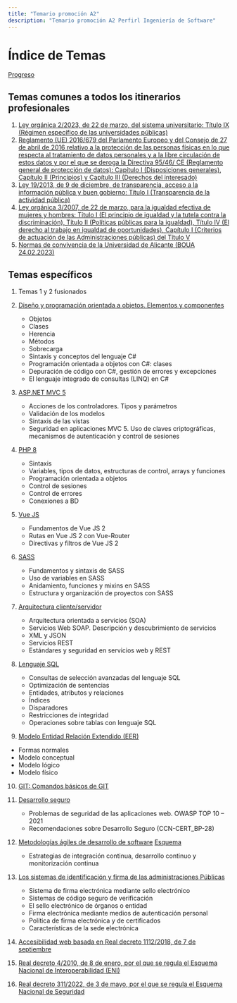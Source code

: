 ```yaml
---
title: "Temario promoción A2"
description: "Temario promoción A2 Perfirl Ingeniería de Software"
---
```

# Índice de Temas

[Progreso](about.html)

## Temas comunes a todos los itinerarios profesionales

1. [Ley orgánica 2/2023, de 22 de marzo, del sistema universitario: Título IX (Régimen específico de las universidades públicas)](tc1.html)
2. [Reglamento (UE) 2016/679 del Parlamento Europeo y del Consejo de 27 de abril de 2016 relativo a la protección de las personas físicas en lo que respecta al tratamiento de datos personales y a la libre circulación de estos datos y por el que se deroga la Directiva 95/46/ CE (Reglamento general de protección de datos): Capítulo I (Disposiciones generales), Capítulo II (Principios) y Capítulo III (Derechos del interesado)](tc2.html)
3. [Ley 19/2013, de 9 de diciembre, de transparencia, acceso a la información pública y buen gobierno: Título I (Transparencia de la actividad pública)](tc3.html)
4. [Ley orgánica 3/2007, de 22 de marzo, para la igualdad efectiva de mujeres y hombres: Título I (El principio de igualdad y la tutela contra la discriminación), Título II (Políticas públicas para la igualdad), Título IV (El derecho al trabajo en igualdad de oportunidades), Capítulo I (Criterios de actuación de las Administraciones públicas) del Título V](tc4.html)
5. [Normas de convivencia de la Universidad de Alicante (BOUA 24.02.2023)](tc5.html)

## Temas específicos

1. Temas 1 y 2 fusionados
2. [Diseño y programación orientada a objetos. Elementos y componentes](t1y2.html)
   - Objetos
   - Clases
   - Herencia
   - Métodos
   - Sobrecarga
   - Sintaxis y conceptos del lenguaje C#
   - Programación orientada a objetos con C#: clases
   - Depuración de código con C#, gestión de errores y excepciones
   - El lenguaje integrado de consultas (LINQ) en C#

3. [ASP.NET MVC 5](t3.html)
   - Acciones de los controladores. Tipos y parámetros
   - Validación de los modelos
   - Sintaxis de las vistas
   - Seguridad en aplicaciones MVC 5. Uso de claves criptográficas, mecanismos de autenticación y control de sesiones

4. [PHP 8](t4.html)
   - Sintaxis
   - Variables, tipos de datos, estructuras de control, arrays y funciones
   - Programación orientada a objetos
   - Control de sesiones
   - Control de errores
   - Conexiones a BD
  
5. [Vue JS](t5.html)
   - Fundamentos de Vue JS 2
   - Rutas en Vue JS 2 con Vue-Router
   - Directivas y filtros de Vue JS 2

6. [SASS](t6.html)
   - Fundamentos y sintaxis de SASS
   - Uso de variables en SASS
   - Anidamiento, funciones y mixins en SASS
   - Estructura y organización de proyectos con SASS

7. [Arquitectura cliente/servidor](t7.html)
   - Arquitectura orientada a servicios (SOA)
   - Servicios Web SOAP. Descripción y descubrimiento de servicios
   - XML y JSON
   - Servicios REST
   - Estándares y seguridad en servicios web y REST

8. [Lenguaje SQL](t8.html)
   - Consultas de selección avanzadas del lenguaje SQL
   - Optimización de sentencias
   - Entidades, atributos y relaciones
   - Índices
   - Disparadores
   - Restricciones de integridad
   - Operaciones sobre tablas con lenguaje SQL

9.  [Modelo Entidad Relación Extendido (EER)](t9.html)
   - Formas normales
   - Modelo conceptual
   - Modelo lógico
   - Modelo físico

10. [GIT: Comandos básicos de GIT](t10.html)

11. [Desarrollo seguro](t11.html)
    - Problemas de seguridad de las aplicaciones web. OWASP TOP 10 – 2021
    - Recomendaciones sobre Desarrollo Seguro (CCN-CERT_BP-28)

12. [Metodologías ágiles de desarrollo de software](t12.html) [Esquema](t12s.html)
    - Estrategias de integración continua, desarrollo continuo y monitorización continua

13. [Los sistemas de identificación y firma de las administraciones Públicas](t13.html)
    - Sistema de firma electrónica mediante sello electrónico
    - Sistemas de código seguro de verificación
    - El sello electrónico de órganos o entidad
    - Firma electrónica mediante medios de autenticación personal
    - Política de firma electrónica y de certificados
    - Características de la sede electrónica

14. [Accesibilidad web basada en Real decreto 1112/2018, de 7 de septiembre](t14.html)

15. [Real decreto 4/2010, de 8 de enero, por el que se regula el Esquema Nacional de Interoperabilidad (ENI)](t15.html)
    
16. [Real decreto 311/2022, de 3 de mayo, por el que se regula el Esquema Nacional de Seguridad](t16.html)
